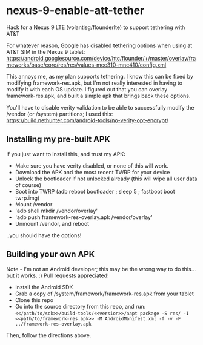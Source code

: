 # nexus-9-enable-att-tether
Hack for a Nexus 9 LTE (volantisg/flounderlte) to support tethering with AT&amp;T 

For whatever reason, Google has disabled tethering options when using at AT&T SIM in the Nexus 9 tablet:
https://android.googlesource.com/device/htc/flounder/+/master/overlay/frameworks/base/core/res/res/values-mcc310-mnc410/config.xml

This annoys me, as my plan supports tethering. I know this can be fixed by modifying framework-res.apk, but I'm not really interested in having to modify it with each OS update. I figured out that you can overlay framework-res.apk, and built a simple apk that brings back these options.

You'll have to disable verity validation to be able to successfully modify the /vendor (or /system) partitions; I used this:
https://build.nethunter.com/android-tools/no-verity-opt-encrypt/

## Installing my pre-built APK

If you just want to install this, and trust my APK:
* Make sure you have verity disabled, or none of this will work.
* Download the APK and the most recent TWRP for your device
* Unlock the bootloader if not unlocked already (this will wipe all user data of course)
* Boot into TWRP (adb reboot bootloader ; sleep 5 ; fastboot boot twrp.img)
* Mount /vendor
* 'adb shell mkdir /vendor/overlay'
* 'adb push framework-res-overlay.apk /vendor/overlay'
* Unmount /vendor, and reboot

..you should have the options!

## Building your own APK

Note - I'm not an Android developer; this may be the wrong way to do this... but it works.  :)  Pull requests appreciated!

* Install the Android SDK
* Grab a copy of /system/framework/framework-res.apk from your tablet
* Clone this repo
* Go into the source directory from this repo, and run:
`<</path/to/sdk>>/build-tools/<<version>>/aapt package -S res/ -I <<path/to/framework-res.apk>> -M AndroidManifest.xml -f -v -F ../framework-res-overlay.apk`

Then, follow the directions above.
